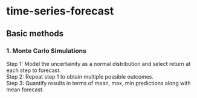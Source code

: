 # time-series-forecast

## Basic methods
### 1. Monte Carlo Simulations

Step 1: Model the uncertainity as a normal distribution and select return at each step to forecast.<br/>
Step 2: Repeat step 1 to obtain multiple possible outcomes.<br/>
Step 3: Quantify results in terms of mean, max, min predictions along with mean forecast.<br/>
